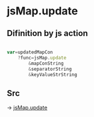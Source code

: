 # jsMap.update

## Difinition by js action

```js.js

var=updatedMapCon
	?func=jsMap.update
		&mapConString
		&separatorString
		&keyValueStrString
```

## Src

-> [jsMap.update](https://github.com/puutaro/CommandClick/blob/master/app/src/main/java/com/puutaro/commandclick/fragment_lib/terminal_fragment/js_interface/JsMap.kt#L41)


